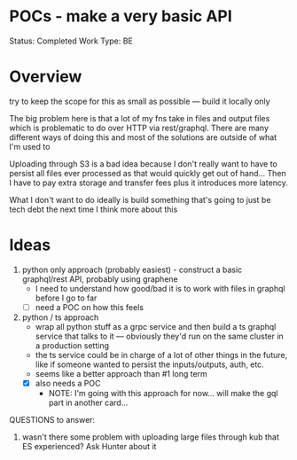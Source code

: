 # POCs - make a very basic API

Status: Completed
Work Type: BE

# Overview

try to keep the scope for this as small as possible — build it locally only

The big problem here is that a lot of my fns take in files and output files which is problematic to do over HTTP via rest/graphql. There are many different ways of doing this and most of the solutions are outside of what I'm used to

Uploading through S3 is a bad idea because I don't really want to have to persist all files ever processed as that would quickly get out of hand... Then I have to pay extra storage and transfer fees plus it introduces more latency.

What I don't want to do ideally is build something that's going to just be tech debt the next time I think more about this

# Ideas

1. python only approach (probably easiest) - construct a basic graphql/rest API, probably using graphene
    - I need to understand how good/bad it is to work with files in graphql before I go to far
    - [ ]  need a POC on how this feels
2. python / ts approach
    - wrap all python stuff as a grpc service and then build a ts graphql service that talks to it — obviously they'd run on the same cluster in a production setting
    - the ts service could be in charge of a lot of other things in the future, like if someone wanted to persist the inputs/outputs, auth, etc.
    - seems like a better approach than #1 long term
    - [x]  also needs a POC
        - NOTE: I'm going with this approach for now... will make the gql part in another card...

QUESTIONS to answer:

1. wasn't there some problem with uploading large files through kub that ES experienced? Ask Hunter about it